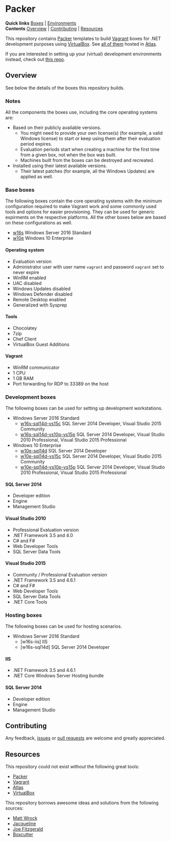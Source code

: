 # Packer

**Quick links** [Boxes] | [Environments]   
**Contents** [Overview] | [Contributing] | [Resources]  

This repository contains [Packer] templates to build [Vagrant] boxes for .NET development purposes using [VirtualBox]. See [all of them][Boxes] hosted in [Atlas].

If you are interested in setting up your (virtual) development environments instead, check out [this repo][Environments].

[Boxes]: https://atlas.hashicorp.com/gusztavvargadr
[Environments]: https://github.com/gusztavvargadr/vagrant

## Overview

See below the details of the boxes this repository builds.

[Overview]: #overview

### Notes

All the components the boxes use, including the core operating systems are:

* Based on their publicly available versions.
  * You might need to provide your own license(s) (for example, a valid Windows license) to start or keep using them after their evaluation period expires.
  * Evaluation periods start when creating a machine for the first time from a given box, not when the box was built.
  * Machines built from the boxes can be destroyed and recreated.
* Installed using their latest available versions.
  * Their latest patches (for example, all the Windows Updates) are applied as well.

### Base boxes

The following boxes contain the core operating systems with the minimum configuration required to make Vagrant work and some commonly used tools and options for easier provisioning. They can be used for generic expirments on the respective platforms. All the other boxes below are based on these configurations as well.

* [w16s] Windows Server 2016 Standard
* [w10e] Windows 10 Enterprise

#### Operating system

* Evaluation version
* Administrator user with user name `vagrant` and password `vagrant` set to never expire  
* WinRM enabled
* UAC disabled
* Windows Updates disabled
* Windows Defender disabled
* Remote Desktop enabled
* Generalized with Sysprep

#### Tools

* Chocolatey
* 7zip
* Chef Client
* VirtualBox Guest Additions

#### Vagrant

* WinRM communicator
* 1 CPU
* 1 GB RAM
* Port forwarding for RDP to 33389 on the host

[w16s]: https://atlas.hashicorp.com/gusztavvargadr/boxes/w16s
[w10e]: https://atlas.hashicorp.com/gusztavvargadr/boxes/w10e

### Development boxes

The following boxes can be used for setting up development workstations.

* Windows Server 2016 Standard
  * [w16s-sql14d-vs15c] SQL Server 2014 Developer, Visual Studio 2015 Community
  * [w16s-sql14d-vs10p-vs15p] SQL Server 2014 Developer, Visual Studio 2010 Professional, Visual Studio 2015 Professional
* Windows 10 Enterprise
  * [w10e-sql14d] SQL Server 2014 Developer
  * [w10e-sql14d-vs15c] SQL Server 2014 Developer, Visual Studio 2015 Community
  * [w10e-sql14d-vs10p-vs15p] SQL Server 2014 Developer, Visual Studio 2010 Professional, Visual Studio 2015 Professional

#### SQL Server 2014

* Developer edition
* Engine
* Management Studio

#### Visual Studio 2010

* Professional Evaluation version
* .NET Framework 3.5 and 4.0
* C# and F#
* Web Developer Tools
* SQL Server Data Tools

#### Visual Studio 2015

* Community / Professional Evaluation version
* .NET Framework 3.5 and 4.6.1
* C# and F#
* Web Developer Tools
* SQL Server Data Tools
* .NET Core Tools

[w16s-sql14d-vs15c]: https://atlas.hashicorp.com/gusztavvargadr/boxes/w16s-sql14d-vs15c
[w16s-sql14d-vs10p-vs15p]: https://atlas.hashicorp.com/gusztavvargadr/boxes/w16s-sql14d-vs10p-vs15p

[w10e-sql14d]: https://atlas.hashicorp.com/gusztavvargadr/boxes/w10e-sql14d
[w10e-sql14d-vs15c]: https://atlas.hashicorp.com/gusztavvargadr/boxes/w10e-sql14d-vs15c
[w10e-sql14d-vs10p-vs15p]: https://atlas.hashicorp.com/gusztavvargadr/boxes/w10e-sql14d-vs10p-vs15p

### Hosting boxes

The following boxes can be used for hosting scenarios.

* Windows Server 2016 Standard
  * [w16s-iis] IIS
  * [w16s-sql14d] SQL Server 2014 Developer

#### IIS

* .NET Framework 3.5 and 4.6.1
* .NET Core Windows Server Hosting bundle

#### SQL Server 2014

* Developer edition
* Engine
* Management Studio

## Contributing

Any feedback, [issues] or [pull requests] are welcome and greatly appreciated.

[Contributing]: #contributing

[Issues]: https://github.com/gusztavvargadr/packer/issues
[Pull requests]: https://github.com/gusztavvargadr/packer/pulls

## Resources

This repository could not exist without the following great tools:

* [Packer]
* [Vagrant]
* [Atlas]
* [VirtualBox]

This repository borrows awesome ideas and solutions from the following sources:

* [Matt Wrock]
* [Jacqueline]
* [Joe Fitzgerald]
* [Boxcutter]

[Resources]: #resources

[Packer]: https://www.packer.io/
[Vagrant]: https://www.vagrantup.com/
[Atlas]: https://www.hashicorp.com/atlas.html
[VirtualBox]: https://www.virtualbox.org/

[Matt Wrock]: https://github.com/mwrock/packer-templates
[Jacqueline]: https://github.com/jacqinthebox/packer-templates
[Joe Fitzgerald]: https://github.com/joefitzgerald/packer-windows
[Boxcutter]: https://github.com/boxcutter/windows
